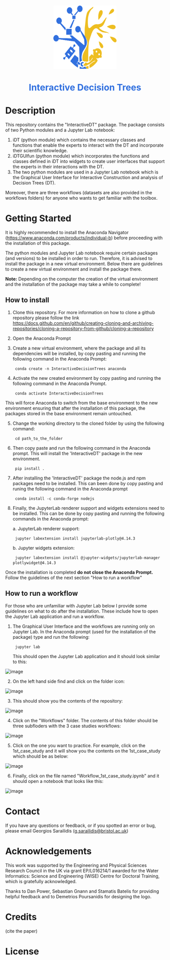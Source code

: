 <p align="center">
    <img width="200" height="200" src="https://github.com/Sarailidis/Interactive-Decision-Trees/blob/main/logo.png">
    <h1 align="center" style="color:rgb(49,112,223);"> Interactive Decision Trees </h1>
</p>

# Description
This repository contains the "InteractiveDT" package. The package consists of two Python modules and a Jupyter Lab notebook:
1. iDT (python module) which contains the necessary classes and functions that enable the experts to interact with the DT and incorporate their scientific knowledge.
2. iDTGUIfun (python module) which incorporates the functions and classes defined in iDT into widgets to create user interfaces that support the experts in their interactions with the DT.
3. The two python modules are used in a Jupyter Lab notebook which is the Graphical User Interface for Interactive Construction and analysis of Decision Trees (DT). 

Moreover, there are three workflows (datasets are also provided in the workflows folders) for anyone who wants to get familiar with the toolbox.


# Getting Started

It is highly recommended to install the Anaconda Navigator (https://www.anaconda.com/products/individual-b) before proceeding with the installation of this package.

The python modules and Jupyter Lab notebook require certain packages (and versions) to be installed in order to run. Therefore, it is advised to install the package in a new virtual environment. Below there are guidelines to create a new virtual environment and install the package there.

__Note:__ Depending on the computer the creation of the virtual environment and the installation of the package may take a while to complete!

## How to install

1. Clone this repository. For more information on how to clone a github repository please follow the link https://docs.github.com/en/github/creating-cloning-and-archiving-repositories/cloning-a-repository-from-github/cloning-a-repository

2. Open the Anaconda Prompt
3. Create a new virtual environment, where the package and all its dependencies will be installed, by copy pasting and running the following command in the Anaconda Prompt:

        conda create -n InteractiveDecisionTrees anaconda

4. Activate the new created environment by copy pasting and running the following command in the Anaconda Prompt. 

        conda activate InteractiveDecisionTrees

This will force Anaconda to switch from the base environment to the new environment ensuring that after the installation of this package, the packages stored in the base environment remain untouched.

5. Change the working directory to the cloned folder by using the following command:

        cd path_to_the_folder

6. Then copy paste and run the following command in the Anaconda prompt. This will install the 'InteractiveDT' package in the new environment.

        pip install .

7. After installing the 'InteractiveDT' package the node.js and npm packages need to be installed. This can been done by copy pasting and runing the following command in the Anaconda prompt

        conda install -c conda-forge nodejs
 
8. Finally, the JupyterLab renderer support and widgets extensions need to be installed. This can be done by copy pasting and running the following commands in the Anaconda prompt:
    
    a. JupyterLab renderer support:
    
        jupyter labextension install jupyterlab-plotly@4.14.3

    b. Jupyter widgets extension:
    
        jupyter labextension install @jupyter-widgets/jupyterlab-manager plotlywidget@4.14.3
        
Once the installation is completed __do not close the Anaconda Prompt.__ Follow the guidelines of the next section "How to run a workflow"

## How to run a workflow

For those who are unfamiliar with Jupyter Lab below I provide some guidelines on what to do after the installation. These include how to open the Jupyter Lab application and run a workflow.

1. The Graphical User Interface and the workflows are running only on Jupyter Lab. In the Anaconda prompt (used for the installation of the package) type and run the following:
        
        jupyter lab

   This should open the Jupyter Lab application and it should look similar to this:

![image](https://user-images.githubusercontent.com/58266471/122534240-04585100-d02b-11eb-9e7a-6931bdb970ed.png)

2. On the left hand side find and click on the folder icon:

![image](https://user-images.githubusercontent.com/58266471/122539344-2accbb00-d030-11eb-99bf-a216f2fce302.png)

3. This should show you the contents of the repository:

![image](https://user-images.githubusercontent.com/58266471/122567556-75126400-d051-11eb-8884-13f6cb2e16d4.png)

4. Click on the "Workflows" folder. The contents of this folder should be three subfloders with the 3 case studies workflows:

![image](https://user-images.githubusercontent.com/58266471/122568408-62e4f580-d052-11eb-9436-1e3278f7fcf8.png)

5. Click on the one you want to practice. For example, click on the 1st_case_study and it will show you the contents on the 1st_case_study which should be as below:

![image](https://user-images.githubusercontent.com/58266471/122574646-89a62a80-d058-11eb-8b4f-4921f7f9a93a.png)

6. Finally, click on the file named "Workflow_1st_case_study.ipynb" and it should open a notebook that looks like this:

![image](https://user-images.githubusercontent.com/58266471/122576179-143b5980-d05a-11eb-912d-29839928a1fc.png)


# Contact
If you have any questions or feedback, or if you spotted an error or bug, please email Georgios Sarailidis (g.sarailidis@bristol.ac.uk)


# Acknowledgements
This work was supported by the Engineering and Physical Sciences Research Council in the UK via grant EP/L016214/1 awarded for the Water Informatics: Science and Engineering (WISE) Centre for Doctoral Training, which is gratefully acknowledged.

Thanks to Dan Power, Sebastian Gnann and Stamatis Batelis for providing helpful feedback and to Demetrios Poursanidis for designing the logo.

# Credits
(cite the paper)

# License
